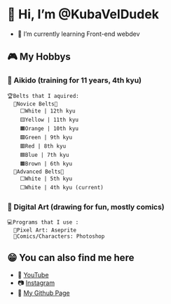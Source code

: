 # 👋 Hi, I’m @KubaVelDudek
- 🌱 I’m currently learning Front-end webdev

## 🎮 My Hobbys
  ### 🥋 Aikido (training for 11 years, 4th kyu)
    🏆Belts that I aquired:
      🥋Novice Belts🥋
        ⬜White | 12th kyu
        🟨Yellow | 11th kyu
        🟧Orange | 10th kyu
        🟩Green | 9th kyu
        🟥Red | 8th kyu
        🟦Blue | 7th kyu
        🟫Brown | 6th kyu
      🥋Advanced Belts🥋
        ⬜White | 5th kyu
        ⬜White | 4th kyu (current)
  ### 🎨 Digital Art (drawing for fun, mostly comics)
    💻Programs that I use :
      🌆Pixel Art: Aseprite
      👾Comics/Characters: Photoshop

## 😁 You can also find me here
- 🧧 [YouTube](https://youtube.com/c/kubaveldudek)
- 📷 [Instagram](https://instagram.com/deska_dudka)
- 📜 [My Github Page](https://kubaveldudek.github.io)

<!---
KubaVelDudek/KubaVelDudek is a ✨ special ✨ repository because its `README.md` (this file) appears on your GitHub profile.
You can click the Preview link to take a look at your changes.
--->
